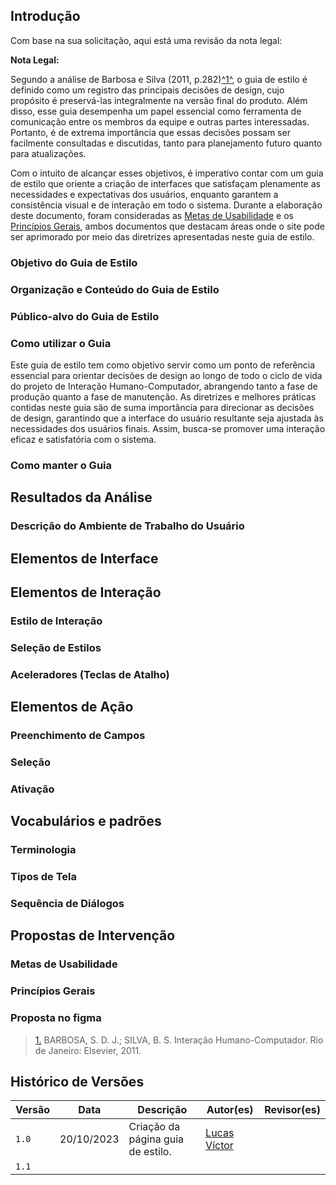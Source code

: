## Introdução

Com base na sua solicitação, aqui está uma revisão da nota legal:

**Nota Legal:**

Segundo a análise de Barbosa e Silva (2011, p.282)<a id="anchor_1" href="#REF1">^1^</a>, o guia de estilo é definido como um registro das principais decisões de design, cujo propósito é preservá-las integralmente na versão final do produto. Além disso, esse guia desempenha um papel essencial como ferramenta de comunicação entre os membros da equipe e outras partes interessadas. Portanto, é de extrema importância que essas decisões possam ser facilmente consultadas e discutidas, tanto para planejamento futuro quanto para atualizações.

Com o intuito de alcançar esses objetivos, é imperativo contar com um guia de estilo que oriente a criação de interfaces que satisfaçam plenamente as necessidades e expectativas dos usuários, enquanto garantem a consistência visual e de interação em todo o sistema. Durante a elaboração deste documento, foram consideradas as [Metas de Usabilidade](https://interacao-humano-computador.github.io/2023.1-BilheteriaDigital/analise-de-requisitos/metas-usabilidade/) e os [Princípios Gerais](https://interacao-humano-computador.github.io/2023.1-BilheteriaDigital/analise-de-requisitos/principios/), ambos documentos que destacam áreas onde o site pode ser aprimorado por meio das diretrizes apresentadas neste guia de estilo.


### Objetivo do Guia de Estilo


### Organização e Conteúdo do Guia de Estilo


### Público-alvo do Guia de Estilo


### Como utilizar o Guia

Este guia de estilo tem como objetivo servir como um ponto de referência essencial para orientar
decisões de design ao longo de todo o ciclo de vida do projeto de Interação Humano-Computador, 
abrangendo tanto a fase de produção quanto a fase de manutenção. As diretrizes e melhores práticas 
contidas neste guia são de suma importância para direcionar as decisões de design, garantindo que a
interface do usuário resultante seja ajustada às necessidades dos usuários finais. Assim, busca-se 
promover uma interação eficaz e satisfatória com o sistema.

### Como manter o Guia



## Resultados da Análise

### Descrição do Ambiente de Trabalho do Usuário

## Elementos de Interface

## Elementos de Interação

### Estilo de Interação


### Seleção de Estilos


### Aceleradores (Teclas de Atalho)


## Elementos de Ação

### Preenchimento de Campos


### Seleção

### Ativação


## Vocabulários e padrões

### Terminologia


### Tipos de Tela


### Sequência de Diálogos


## Propostas de Intervenção


### Metas de Usabilidade


### Princípios Gerais


### Proposta no figma


> <a id="REF1" href="#anchor_1">1.</a> BARBOSA, S. D. J.; SILVA, B. S. Interação Humano-Computador. Rio de Janeiro: Elsevier, 2011.

## Histórico de Versões

| Versão  | Data       | Descrição                                                                                       | Autor(es)                                                                                   | Revisor(es)                                                                                         |
| ------- | ---------- | ----------------------------------------------------------------------------------------------- | ------------------------------------------------------------------------------------------- | --------------------------------------------------------------------------------------------------- |
| `1.0`   | 20/10/2023 | Criação da página guia de estilo.                                                               | [Lucas Víctor](#)                             |                                                         |
| `1.1`   
